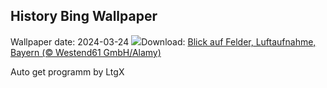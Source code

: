 ## History Bing Wallpaper
Wallpaper date: 2024-03-24
![](https://www.bing.com/th?id=OHR.ViewFieldsBavaria_DE-DE3928372966_UHD.jpg&w=1000)Download: [Blick auf Felder, Luftaufnahme, Bayern (© Westend61 GmbH/Alamy)](https://www.bing.com/th?id=OHR.ViewFieldsBavaria_DE-DE3928372966_UHD.jpg)

Auto get programm by LtgX

